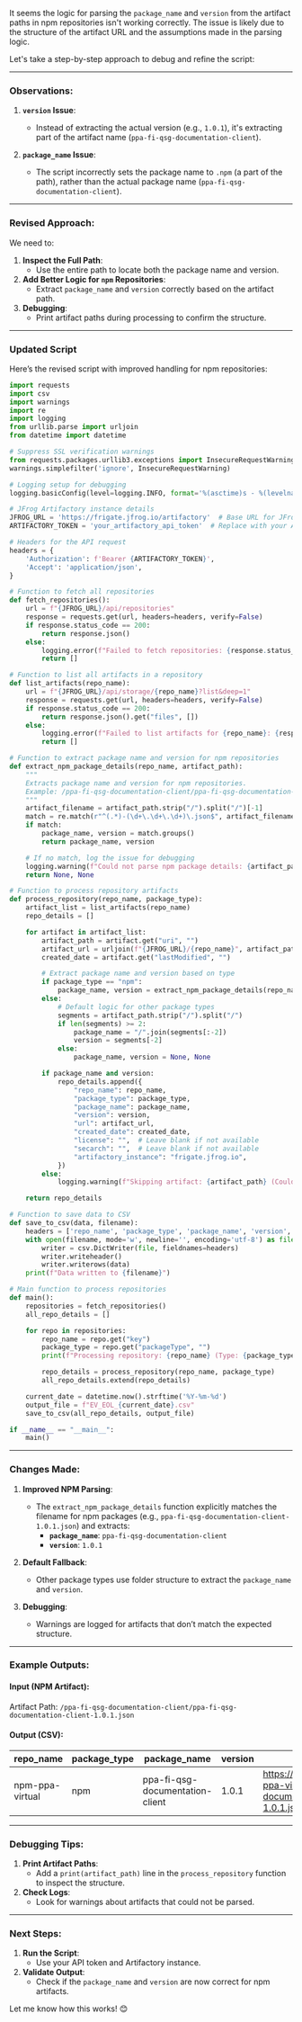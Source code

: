 It seems the logic for parsing the `package_name` and `version` from the artifact paths in npm repositories isn't working correctly. The issue is likely due to the structure of the artifact URL and the assumptions made in the parsing logic.

Let's take a step-by-step approach to debug and refine the script:

---

### Observations:
1. **`version` Issue**:
   - Instead of extracting the actual version (e.g., `1.0.1`), it's extracting part of the artifact name (`ppa-fi-qsg-documentation-client`).

2. **`package_name` Issue**:
   - The script incorrectly sets the package name to `.npm` (a part of the path), rather than the actual package name (`ppa-fi-qsg-documentation-client`).

---

### Revised Approach:

We need to:
1. **Inspect the Full Path**:
   - Use the entire path to locate both the package name and version.
2. **Add Better Logic for `npm` Repositories**:
   - Extract `package_name` and `version` correctly based on the artifact path.
3. **Debugging**:
   - Print artifact paths during processing to confirm the structure.

---

### Updated Script

Here’s the revised script with improved handling for npm repositories:

```python
import requests
import csv
import warnings
import re
import logging
from urllib.parse import urljoin
from datetime import datetime

# Suppress SSL verification warnings
from requests.packages.urllib3.exceptions import InsecureRequestWarning
warnings.simplefilter('ignore', InsecureRequestWarning)

# Logging setup for debugging
logging.basicConfig(level=logging.INFO, format='%(asctime)s - %(levelname)s - %(message)s')

# JFrog Artifactory instance details
JFROG_URL = 'https://frigate.jfrog.io/artifactory'  # Base URL for JFrog
ARTIFACTORY_TOKEN = 'your_artifactory_api_token'  # Replace with your API token

# Headers for the API request
headers = {
    'Authorization': f'Bearer {ARTIFACTORY_TOKEN}',
    'Accept': 'application/json',
}

# Function to fetch all repositories
def fetch_repositories():
    url = f"{JFROG_URL}/api/repositories"
    response = requests.get(url, headers=headers, verify=False)
    if response.status_code == 200:
        return response.json()
    else:
        logging.error(f"Failed to fetch repositories: {response.status_code}")
        return []

# Function to list all artifacts in a repository
def list_artifacts(repo_name):
    url = f"{JFROG_URL}/api/storage/{repo_name}?list&deep=1"
    response = requests.get(url, headers=headers, verify=False)
    if response.status_code == 200:
        return response.json().get("files", [])
    else:
        logging.error(f"Failed to list artifacts for {repo_name}: {response.status_code}")
        return []

# Function to extract package name and version for npm repositories
def extract_npm_package_details(repo_name, artifact_path):
    """
    Extracts package name and version for npm repositories.
    Example: /ppa-fi-qsg-documentation-client/ppa-fi-qsg-documentation-client-1.0.1.json
    """
    artifact_filename = artifact_path.strip("/").split("/")[-1]
    match = re.match(r"^(.*)-(\d+\.\d+\.\d+)\.json$", artifact_filename)
    if match:
        package_name, version = match.groups()
        return package_name, version

    # If no match, log the issue for debugging
    logging.warning(f"Could not parse npm package details: {artifact_path}")
    return None, None

# Function to process repository artifacts
def process_repository(repo_name, package_type):
    artifact_list = list_artifacts(repo_name)
    repo_details = []

    for artifact in artifact_list:
        artifact_path = artifact.get("uri", "")
        artifact_url = urljoin(f"{JFROG_URL}/{repo_name}", artifact_path)
        created_date = artifact.get("lastModified", "")

        # Extract package name and version based on type
        if package_type == "npm":
            package_name, version = extract_npm_package_details(repo_name, artifact_path)
        else:
            # Default logic for other package types
            segments = artifact_path.strip("/").split("/")
            if len(segments) >= 2:
                package_name = "/".join(segments[:-2])
                version = segments[-2]
            else:
                package_name, version = None, None

        if package_name and version:
            repo_details.append({
                "repo_name": repo_name,
                "package_type": package_type,
                "package_name": package_name,
                "version": version,
                "url": artifact_url,
                "created_date": created_date,
                "license": "",  # Leave blank if not available
                "secarch": "",  # Leave blank if not available
                "artifactory_instance": "frigate.jfrog.io",
            })
        else:
            logging.warning(f"Skipping artifact: {artifact_path} (Could not extract package details)")

    return repo_details

# Function to save data to CSV
def save_to_csv(data, filename):
    headers = ['repo_name', 'package_type', 'package_name', 'version', 'url', 'created_date', 'license', 'secarch', 'artifactory_instance']
    with open(filename, mode='w', newline='', encoding='utf-8') as file:
        writer = csv.DictWriter(file, fieldnames=headers)
        writer.writeheader()
        writer.writerows(data)
    print(f"Data written to {filename}")

# Main function to process repositories
def main():
    repositories = fetch_repositories()
    all_repo_details = []

    for repo in repositories:
        repo_name = repo.get("key")
        package_type = repo.get("packageType", "")
        print(f"Processing repository: {repo_name} (Type: {package_type})")

        repo_details = process_repository(repo_name, package_type)
        all_repo_details.extend(repo_details)

    current_date = datetime.now().strftime('%Y-%m-%d')
    output_file = f"EV_EOL_{current_date}.csv"
    save_to_csv(all_repo_details, output_file)

if __name__ == "__main__":
    main()
```

---

### Changes Made:
1. **Improved NPM Parsing**:
   - The `extract_npm_package_details` function explicitly matches the filename for npm packages (e.g., `ppa-fi-qsg-documentation-client-1.0.1.json`) and extracts:
     - **`package_name`**: `ppa-fi-qsg-documentation-client`
     - **`version`**: `1.0.1`

2. **Default Fallback**:
   - Other package types use folder structure to extract the `package_name` and `version`.

3. **Debugging**:
   - Warnings are logged for artifacts that don’t match the expected structure.

---

### Example Outputs:

#### Input (NPM Artifact):
Artifact Path: `/ppa-fi-qsg-documentation-client/ppa-fi-qsg-documentation-client-1.0.1.json`

#### Output (CSV):
| repo_name       | package_type | package_name                      | version  | url                                                                                          | created_date              | license | secarch | artifactory_instance |
|-----------------|--------------|-----------------------------------|----------|----------------------------------------------------------------------------------------------|---------------------------|---------|---------|-----------------------|
| npm-ppa-virtual | npm          | ppa-fi-qsg-documentation-client  | 1.0.1    | https://frigate.jfrog.io/npm-ppa-virtual/ppa-fi-qsg-documentation-client-1.0.1.json          | 2025-01-24T14:20:50.1234 |         |         | frigate.jfrog.io     |

---

### Debugging Tips:
1. **Print Artifact Paths**:
   - Add a `print(artifact_path)` line in the `process_repository` function to inspect the structure.
2. **Check Logs**:
   - Look for warnings about artifacts that could not be parsed.

---

### Next Steps:
1. **Run the Script**:
   - Use your API token and Artifactory instance.
2. **Validate Output**:
   - Check if the `package_name` and `version` are now correct for npm artifacts.

Let me know how this works! 😊
